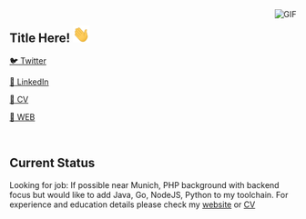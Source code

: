 <img align="right" alt="GIF" src="https://media.giphy.com/media/13HgwGsXF0aiGY/giphy.gif" />

## Title Here! <img src="https://github.com/murat-yuksel/murat-yuksel/blob/master/Hi.gif?raw=true" width="30px">

<a href="https://twitter.com/muratyukselnet" target="_blank">:bird: Twitter</a> 

<a href="https://www.linkedin.com/in/muratyukselnet/" target="_blank">:busts_in_silhouette: LinkedIn</a> 

<a href="https://docs.google.com/document/d/190iUcDvHUwNc2sGofbqZvvGMxeHtx5UZ0Ugts7yiwRw" target="_blank">:page_with_curl: CV</a> 

<a href="https://muratyuksel.net/" target="_blank">:link: WEB</a>

<br />

## Current Status
Looking for job: If possible near Munich, PHP background with backend focus but would like to add Java, Go, NodeJS, Python to my toolchain. For experience and education details please check my <a href="https://muratyuksel.net/" target="_blank">website</a> or <a href="https://docs.google.com/document/d/190iUcDvHUwNc2sGofbqZvvGMxeHtx5UZ0Ugts7yiwRw" target="_blank">CV</a>
